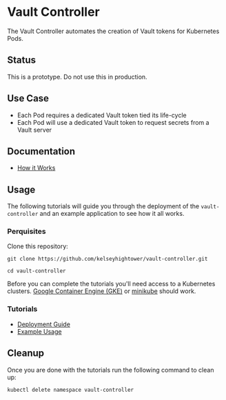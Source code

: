 # Vault Controller

The Vault Controller automates the creation of Vault tokens for Kubernetes Pods.

## Status

This is a prototype. Do not use this in production.

## Use Case

* Each Pod requires a dedicated Vault token tied its life-cycle
* Each Pod will use a dedicated Vault token to request secrets from a Vault server

## Documentation

* [How it Works](docs/how-it-works.md)

## Usage

The following tutorials will guide you through the deployment of the `vault-controller` and an example application to see how it all works.

### Perquisites

Clone this repository:

```
git clone https://github.com/kelseyhightower/vault-controller.git
```

```
cd vault-controller
```

Before you can complete the tutorials you'll need access to a Kubernetes clusters. [Google Container Engine (GKE)](https://cloud.google.com/container-engine/) or [minikube](https://github.com/kubernetes/minikube) should work.

### Tutorials

* [Deployment Guide](docs/deployment-guide.md)
* [Example Usage](docs/example-usage.md)

## Cleanup

Once you are done with the tutorials run the following command to clean up:

```
kubectl delete namespace vault-controller
```
